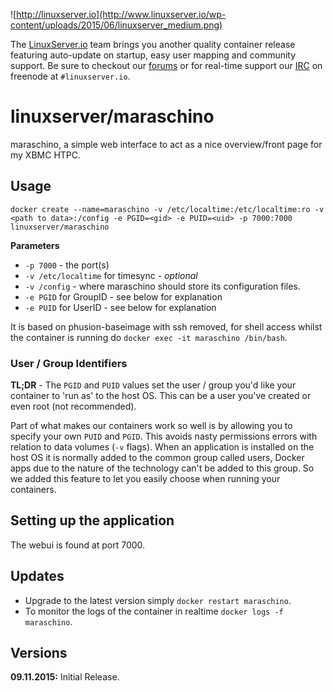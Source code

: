 ![http://linuxserver.io](http://www.linuxserver.io/wp-content/uploads/2015/06/linuxserver_medium.png)

The [LinuxServer.io](https://www.linuxserver.io/) team brings you another quality container release featuring auto-update on startup, easy user mapping and community support. Be sure to checkout our [forums](https://forum.linuxserver.io/index.php) or for real-time support our [IRC](https://www.linuxserver.io/index.php/irc/) on freenode at `#linuxserver.io`.

# linuxserver/maraschino

maraschino, a simple web interface to act as a nice overview/front page for my XBMC HTPC.

## Usage

```
docker create --name=maraschino -v /etc/localtime:/etc/localtime:ro -v <path to data>:/config -e PGID=<gid> -e PUID=<uid> -p 7000:7000 linuxserver/maraschino
```

**Parameters**

* `-p 7000` - the port(s)
* `-v /etc/localtime` for timesync - *optional*
* `-v /config` - where maraschino should store its configuration files.
* `-e PGID` for GroupID - see below for explanation
* `-e PUID` for UserID - see below for explanation


It is based on phusion-baseimage with ssh removed, for shell access whilst the container is running do `docker exec -it maraschino /bin/bash`.

### User / Group Identifiers

**TL;DR** - The `PGID` and `PUID` values set the user / group you'd like your container to 'run as' to the host OS. This can be a user you've created or even root (not recommended).

Part of what makes our containers work so well is by allowing you to specify your own `PUID` and `PGID`. This avoids nasty permissions errors with relation to data volumes (`-v` flags). When an application is installed on the host OS it is normally added to the common group called users, Docker apps due to the nature of the technology can't be added to this group. So we added this feature to let you easily choose when running your containers.

## Setting up the application

The webui is found at port 7000.


## Updates

* Upgrade to the latest version simply `docker restart maraschino`.
* To monitor the logs of the container in realtime `docker logs -f maraschino`.



## Versions

**09.11.2015:** Initial Release.



